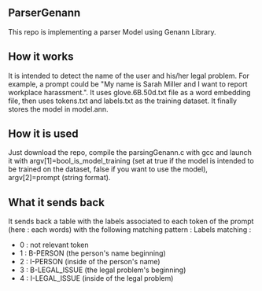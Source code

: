 ## ParserGenann

This repo is implementing a parser Model using Genann Library.

## How it works

It is intended to detect the name of the user and his/her legal problem. For example, a prompt could be "My name is Sarah Miller and I want to report workplace harassment.".
It uses glove.6B.50d.txt file as a word embedding file, then uses tokens.txt and labels.txt as the training dataset. It finally stores the model in model.ann.

## How it is used

Just download the repo, compile the parsingGenann.c with gcc and launch it with argv[1]=bool_is_model_training (set at true if the model is intended to be trained on the dataset, false if you want to use the model), argv[2]=prompt (string format).

## What it sends back

It sends back a table with the labels associated to each token of the prompt (here : each words) with the following matching pattern :
Labels matching :
 - 0 : not relevant token
 - 1 : B-PERSON (the person's name beginning)
 - 2 : I-PERSON (inside of the person's name)
 - 3 : B-LEGAL_ISSUE (the legal problem's beginning)
 - 4 : I-LEGAL_ISSUE (inside of the legal problem)
